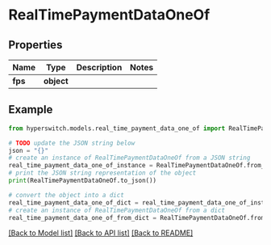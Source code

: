 # RealTimePaymentDataOneOf


## Properties

Name | Type | Description | Notes
------------ | ------------- | ------------- | -------------
**fps** | **object** |  | 

## Example

```python
from hyperswitch.models.real_time_payment_data_one_of import RealTimePaymentDataOneOf

# TODO update the JSON string below
json = "{}"
# create an instance of RealTimePaymentDataOneOf from a JSON string
real_time_payment_data_one_of_instance = RealTimePaymentDataOneOf.from_json(json)
# print the JSON string representation of the object
print(RealTimePaymentDataOneOf.to_json())

# convert the object into a dict
real_time_payment_data_one_of_dict = real_time_payment_data_one_of_instance.to_dict()
# create an instance of RealTimePaymentDataOneOf from a dict
real_time_payment_data_one_of_from_dict = RealTimePaymentDataOneOf.from_dict(real_time_payment_data_one_of_dict)
```
[[Back to Model list]](../README.md#documentation-for-models) [[Back to API list]](../README.md#documentation-for-api-endpoints) [[Back to README]](../README.md)


